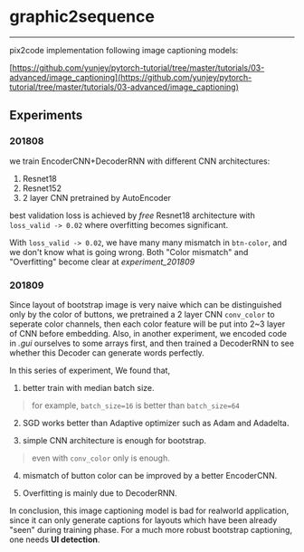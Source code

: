 # graphic2sequence
---

pix2code implementation following image captioning models:

[https://github.com/yunjey/pytorch-tutorial/tree/master/tutorials/03-advanced/image_captioning](https://github.com/yunjey/pytorch-tutorial/tree/master/tutorials/03-advanced/image_captioning)

## Experiments

### 201808

we train EncoderCNN+DecoderRNN with different CNN architectures:
1. Resnet18
2. Resnet152
3. 2 layer CNN pretrained by AutoEncoder

best validation loss is achieved by *free* Resnet18 architecture with `loss_valid -> 0.02` where overfitting becomes significant.

With `loss_valid -> 0.02`, we have many many mismatch in `btn-color`, and we don't know what is going wrong. Both "Color mismatch" and "Overfitting" become clear at *experiment_201809*

### 201809

Since layout of bootstrap image is very naive which can be distinguished only by the color of buttons, we pretrained a 2 layer CNN `conv_color` to seperate color channels, then each color feature will be put into 2~3 layer of CNN before embedding. Also, in another experiment, we encoded code in *.gui* ourselves to some arrays first, and then trained a DecoderRNN to see whether this Decoder can generate words perfectly.

In this series of experiment, We found that,

1. better train with median batch size.
> for example, `batch_size=16` is better than `batch_size=64`

2. SGD works better than Adaptive optimizer such as Adam and Adadelta.

3. simple CNN architecture is enough for bootstrap.
> even with `conv_color` only is enough.

4. mismatch of button color can be improved by a better EncoderCNN.

5. Overfitting is mainly due to DecoderRNN.

In conclusion, this image captioning model is bad for realworld application, since it can only generate captions for layouts which have been already "seen" during training phase. For a much more robust bootstrap captioning, one needs **UI detection**.

